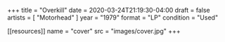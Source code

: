 +++
title = "Overkill"
date = 2020-03-24T21:19:30-04:00
draft = false
artists = [ "Motorhead" ]
year = "1979"
format = "LP"
condition = "Used"

[[resources]]
  name = "cover"
  src = "images/cover.jpg"
+++

<!--more-->

